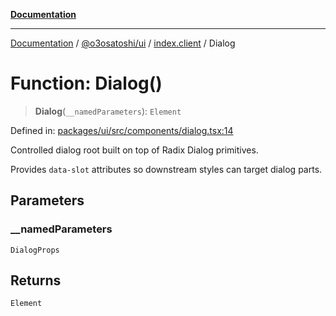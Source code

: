 [**Documentation**](../../../../README.md)

***

[Documentation](../../../../README.md) / [@o3osatoshi/ui](../../README.md) / [index.client](../README.md) / Dialog

# Function: Dialog()

> **Dialog**(`__namedParameters`): `Element`

Defined in: [packages/ui/src/components/dialog.tsx:14](https://github.com/o3osatoshi/experiment/blob/04dfa58df6e48824a200a24d77afef7ce464e1ae/packages/ui/src/components/dialog.tsx#L14)

Controlled dialog root built on top of Radix Dialog primitives.

Provides `data-slot` attributes so downstream styles can target dialog parts.

## Parameters

### \_\_namedParameters

`DialogProps`

## Returns

`Element`
